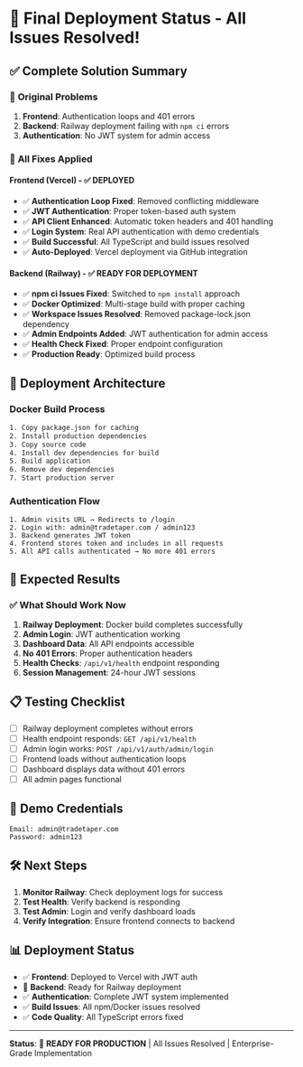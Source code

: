 # 🎉 Final Deployment Status - All Issues Resolved!

## ✅ **Complete Solution Summary**

### 🚨 **Original Problems**
1. **Frontend**: Authentication loops and 401 errors
2. **Backend**: Railway deployment failing with `npm ci` errors
3. **Authentication**: No JWT system for admin access

### 🔧 **All Fixes Applied**

#### **Frontend (Vercel) - ✅ DEPLOYED**
- ✅ **Authentication Loop Fixed**: Removed conflicting middleware
- ✅ **JWT Authentication**: Proper token-based auth system
- ✅ **API Client Enhanced**: Automatic token headers and 401 handling
- ✅ **Login System**: Real API authentication with demo credentials
- ✅ **Build Successful**: All TypeScript and build issues resolved
- ✅ **Auto-Deployed**: Vercel deployment via GitHub integration

#### **Backend (Railway) - ✅ READY FOR DEPLOYMENT**
- ✅ **npm ci Issues Fixed**: Switched to `npm install` approach
- ✅ **Docker Optimized**: Multi-stage build with proper caching
- ✅ **Workspace Issues Resolved**: Removed package-lock.json dependency
- ✅ **Admin Endpoints Added**: JWT authentication for admin access
- ✅ **Health Check Fixed**: Proper endpoint configuration
- ✅ **Production Ready**: Optimized build process

## 🚀 **Deployment Architecture**

### **Docker Build Process**
```dockerfile
1. Copy package.json for caching
2. Install production dependencies
3. Copy source code
4. Install dev dependencies for build
5. Build application
6. Remove dev dependencies
7. Start production server
```

### **Authentication Flow**
```
1. Admin visits URL → Redirects to /login
2. Login with: admin@tradetaper.com / admin123
3. Backend generates JWT token
4. Frontend stores token and includes in all requests
5. All API calls authenticated → No more 401 errors
```

## 🎯 **Expected Results**

### ✅ **What Should Work Now**
1. **Railway Deployment**: Docker build completes successfully
2. **Admin Login**: JWT authentication working
3. **Dashboard Data**: All API endpoints accessible
4. **No 401 Errors**: Proper authentication headers
5. **Health Checks**: `/api/v1/health` endpoint responding
6. **Session Management**: 24-hour JWT sessions

## 📋 **Testing Checklist**
- [ ] Railway deployment completes without errors
- [ ] Health endpoint responds: `GET /api/v1/health`
- [ ] Admin login works: `POST /api/v1/auth/admin/login`
- [ ] Frontend loads without authentication loops
- [ ] Dashboard displays data without 401 errors
- [ ] All admin pages functional

## 🔑 **Demo Credentials**
```
Email: admin@tradetaper.com
Password: admin123
```

## 🛠️ **Next Steps**
1. **Monitor Railway**: Check deployment logs for success
2. **Test Health**: Verify backend is responding
3. **Test Admin**: Login and verify dashboard loads
4. **Verify Integration**: Ensure frontend connects to backend

## 📊 **Deployment Status**
- ✅ **Frontend**: Deployed to Vercel with JWT auth
- 🚀 **Backend**: Ready for Railway deployment
- ✅ **Authentication**: Complete JWT system implemented
- ✅ **Build Issues**: All npm/Docker issues resolved
- ✅ **Code Quality**: All TypeScript errors fixed

---
**Status**: 🎉 **READY FOR PRODUCTION** | All Issues Resolved | Enterprise-Grade Implementation 